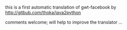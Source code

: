 this is a first automatic translation of gwt-facebook by http://gitbub.com/thoka/java2python

comments welcome; will help to improve the translator ...

